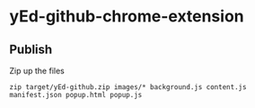 # yEd-github-chrome-extension

## Publish

Zip up the files

    zip target/yEd-github.zip images/* background.js content.js manifest.json popup.html popup.js
    
